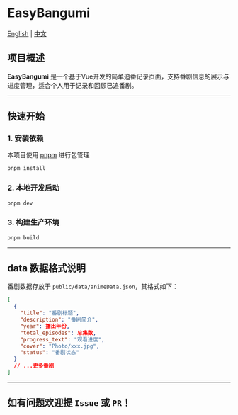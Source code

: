 # EasyBangumi

[English](README.md) | [中文](README-zh.md)

## 项目概述

**EasyBangumi** 是一个基于Vue开发的简单追番记录页面，支持番剧信息的展示与进度管理，适合个人用于记录和回顾已追番剧。

---

## 快速开始

### 1. 安装依赖

本项目使用 [pnpm](https://pnpm.io/) 进行包管理

```bash
pnpm install
```

### 2. 本地开发启动

```bash
pnpm dev
```

### 3. 构建生产环境

```bash
pnpm build
```

---

## data 数据格式说明

番剧数据存放于 `public/data/animeData.json`，其格式如下：

```json
[
  {
    "title": "番剧标题",
    "description": "番剧简介",
    "year": 播出年份,
    "total_episodes": 总集数,
    "progress_text": "观看进度",
    "cover": "Photo/xxx.jpg",
    "status": "番剧状态"
  }
  // ...更多番剧
]
```

--- 
如有问题欢迎提 `Issue` 或 `PR`！
---